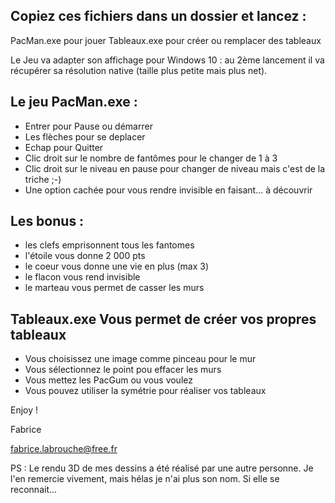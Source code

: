 
Copiez ces fichiers dans un dossier et lancez :
-
PacMan.exe pour jouer
Tableaux.exe pour créer ou remplacer des tableaux

Le Jeu va adapter son affichage pour Windows 10 :
au 2ème lancement il va récupérer sa résolution native (taille plus petite mais plus net).


Le jeu PacMan.exe :
--------
- Entrer pour Pause ou démarrer
- Les flèches pour se deplacer
- Echap pour Quitter
- Clic droit sur le nombre de fantômes pour le changer de 1 à 3
- Clic droit sur le niveau en pause pour changer de niveau mais c'est de la triche ;-)
- Une option cachée pour vous rendre invisible en faisant... à découvrir


Les bonus :
-----------
- les clefs emprisonnent tous les fantomes
- l'étoile vous donne 2 000 pts
- le coeur vous donne une vie en plus (max 3)
- le flacon vous rend invisible
- le marteau vous permet de casser les murs



Tableaux.exe Vous permet de créer vos propres tableaux
-
- Vous choisissez une image comme pinceau pour le mur
- Vous sélectionnez le point pou effacer les murs
- Vous mettez les PacGum ou vous voulez
- Vous pouvez utiliser la symétrie pour réaliser vos tableaux


Enjoy !

Fabrice

<fabrice.labrouche@free.fr>


PS : Le rendu 3D de mes dessins a été réalisé par une autre personne. 
Je l'en remercie vivement, mais hélas je n'ai plus son nom. 
Si elle se reconnait...
